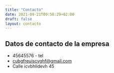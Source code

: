 ```yaml
---
title: "Contacto"
date: 2021-09-21T09:58:29+02:00
draft: false
layout: contacto
---
```


## Datos de contacto de la empresa

* 45645576 - tel
* cubgfreuiscvghf@gmail.com
* Calle icvbhlidevh 45

